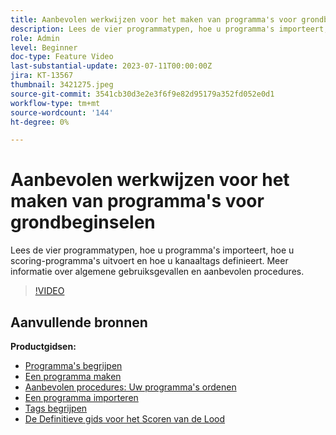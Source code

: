 ```yaml
---
title: Aanbevolen werkwijzen voor het maken van programma's voor grondbeginselen
description: Lees de vier programmatypen, hoe u programma's importeert, hoe u scoring-programma's uitvoert en hoe u kanaaltags definieert. Meer informatie over algemene gebruiksgevallen en aanbevolen procedures.
role: Admin
level: Beginner
doc-type: Feature Video
last-substantial-update: 2023-07-11T00:00:00Z
jira: KT-13567
thumbnail: 3421275.jpeg
source-git-commit: 3541cb30d3e2e3f6f9e82d95179a352fd052e0d1
workflow-type: tm+mt
source-wordcount: '144'
ht-degree: 0%

---
```



# Aanbevolen werkwijzen voor het maken van programma&#39;s voor grondbeginselen

Lees de vier programmatypen, hoe u programma&#39;s importeert, hoe u scoring-programma&#39;s uitvoert en hoe u kanaaltags definieert. Meer informatie over algemene gebruiksgevallen en aanbevolen procedures.

>[!VIDEO](https://video.tv.adobe.com/v/3421275/?learn=on)

## Aanvullende bronnen

**Productgidsen:**

* [Programma&#39;s begrijpen](https://experienceleague.adobe.com/docs/marketo/using/product-docs/core-marketo-concepts/programs/creating-programs/understanding-programs.html)
* [Een programma maken](https://experienceleague.adobe.com/docs/marketo/using/product-docs/core-marketo-concepts/programs/creating-programs/create-a-program.html)
* [Aanbevolen procedures: Uw programma&#39;s ordenen](https://experienceleague.adobe.com/docs/marketo/using/product-docs/core-marketo-concepts/programs/working-with-programs/best-practice-how-to-organize-your-programs.html)
* [Een programma importeren](https://experienceleague.adobe.com/docs/marketo/using/product-docs/core-marketo-concepts/programs/working-with-programs/import-a-program.html)
* [Tags begrijpen](https://experienceleague.adobe.com/docs/marketo/using/product-docs/core-marketo-concepts/programs/working-with-programs/understanding-tags.html)
* [De Definitieve gids voor het Scoren van de Lood](https://business.adobe.com/resources/guides/lead-scoring.html)
